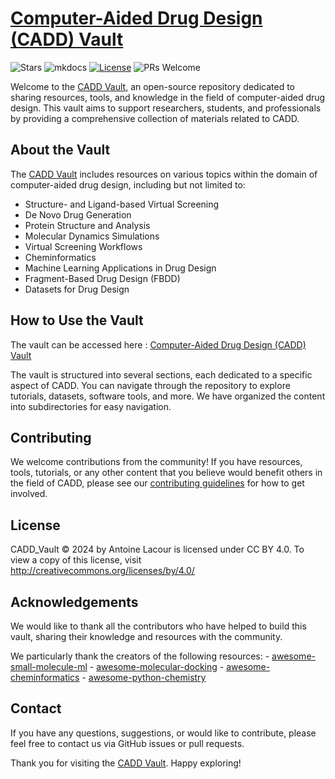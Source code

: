 # [Computer-Aided Drug Design (CADD) Vault](https://tonylac77.github.io/CADD_Vault/)

![Stars](https://img.shields.io/github/stars/tonylac77/CADD_Vault)
![mkdocs](https://github.com/github/docs/actions/workflows/mkdocs-deploy.yml/badge.svg)
[![License](https://img.shields.io/github/license/tonylac77/CADD_Vault)](./LICENSE)
![PRs Welcome](https://img.shields.io/badge/PRs-welcome-brightgreen)

Welcome to the [CADD Vault](https://tonylac77.github.io/CADD_Vault/), an open-source repository dedicated to sharing resources, tools, and knowledge in the field of computer-aided drug design. This vault aims to support researchers, students, and professionals by providing a comprehensive collection of materials related to CADD.

## About the Vault

The [CADD Vault](https://tonylac77.github.io/CADD_Vault/) includes resources on various topics within the domain of computer-aided drug design, including but not limited to:

- Structure- and Ligand-based Virtual Screening
- De Novo Drug Generation
- Protein Structure and Analysis
- Molecular Dynamics Simulations
- Virtual Screening Workflows
- Cheminformatics
- Machine Learning Applications in Drug Design
- Fragment-Based Drug Design (FBDD)
- Datasets for Drug Design

## How to Use the Vault

The vault can be accessed here : [Computer-Aided Drug Design (CADD) Vault](https://tonylac77.github.io/CADD_Vault/)

The vault is structured into several sections, each dedicated to a specific aspect of CADD. You can navigate through the repository to explore tutorials, datasets, software tools, and more. We have organized the content into subdirectories for easy navigation.

## Contributing

We welcome contributions from the community! If you have resources, tools, tutorials, or any other content that you believe would benefit others in the field of CADD, please see our [contributing guidelines](CONTRIBUTING.md) for how to get involved.

## License

CADD_Vault © 2024 by Antoine Lacour is licensed under CC BY 4.0. To view a copy of this license, visit <http://creativecommons.org/licenses/by/4.0/>

## Acknowledgements

We would like to thank all the contributors who have helped to build this vault, sharing their knowledge and resources with the community.

We particularly thank the creators of the following resources:
    - [awesome-small-molecule-ml](https://github.com/benb111/awesome-small-molecule-ml)
    - [awesome-molecular-docking](https://github.com/Thinklab-SJTU/awesome-molecular-docking?tab=readme-ov-file)
    - [awesome-cheminformatics](https://github.com/hsiaoyi0504/awesome-cheminformatics)
    - [awesome-python-chemistry](https://github.com/lmmentel/awesome-python-chemistry)

## Contact

If you have any questions, suggestions, or would like to contribute, please feel free to contact us via GitHub issues or pull requests.

Thank you for visiting the [CADD Vault](https://tonylac77.github.io/CADD_Vault/). Happy exploring!

